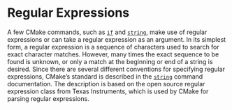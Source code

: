 # Regular Expressions
A few CMake commands, such as [`if`](https://cmake.org/cmake/help/latest/command/if.html#command:if) and [`string`](https://cmake.org/cmake/help/latest/command/string.html#command:string), make use of regular expressions or can take a regular expression as an argument. In its simplest form, a regular expression is a sequence of characters used to search for exact character matches. However, many times the exact sequence to be found is unknown, or only a match at the beginning or end of a string is desired. Since there are several different conventions for specifying regular expressions, CMake’s standard is described in the [`string`](https://cmake.org/cmake/help/latest/command/string.html#command:string) command documentation. The description is based on the open source regular expression class from Texas Instruments, which is used by CMake for parsing regular expressions.
